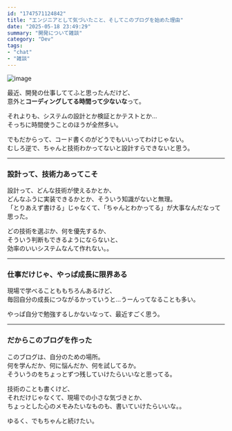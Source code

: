 ```yaml
---
id: "1747571124842"
title: "エンジニアとして気づいたこと、そしてこのブログを始めた理由"
date: "2025-05-18 23:49:29"
summary: "開発について雑談"
category: "Dev"
tags:
- "chat"
- "雑談"
---
```




![image](https://raw.githubusercontent.com/Kim-kyuho/Kim-kyuho.github.io/master/public/blog-images/SU1HXzYwNzYuanBl.jpeg)


最近、開発の仕事しててふと思ったんだけど、  
意外と**コーディングしてる時間って少ないな**って。

それよりも、システムの設計とか検証とかテストとか…  
そっちに時間使うことのほうが全然多い。

でもだからって、コード書くのがどうでもいいってわけじゃない。  
むしろ逆で、ちゃんと技術わかってないと設計すらできないと思う。

---

### 設計って、技術力あってこそ

設計って、どんな技術が使えるかとか、  
どんなふうに実装できるかとか、そういう知識がないと無理。  
「とりあえず書ける」じゃなくて、「ちゃんとわかってる」が大事なんだなって思った。

どの技術を選ぶか、何を優先するか、  
そういう判断もできるようにならないと、  
効率のいいシステムなんて作れない。。


---

### 仕事だけじゃ、やっぱ成長に限界ある

現場で学べることももちろんあるけど、  
毎回自分の成長につながるかっていうと…うーんってなることも多い。

やっぱ自分で勉強するしかないなって、最近すごく思う。

---

### だからこのブログを作った

このブログは、自分のための場所。  
何を学んだか、何に悩んだか、何を試してるか。  
そういうのをちょっとずつ残していけたらいいなと思ってる。

技術のことも書くけど、  
それだけじゃなくて、現場での小さな気づきとか、  
ちょっとした心のメモみたいなものも、書いていけたらいいな。。

ゆるく、でもちゃんと続けたい。
